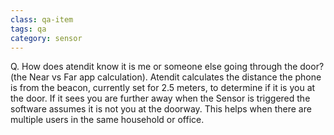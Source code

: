 ```yaml
---
class: qa-item
tags: qa
category: sensor
---
```


Q. How does atendit know it is me or someone else going through the door?  
(the Near vs Far app calculation). Atendit calculates the distance the phone is from the beacon, currently set for 2.5 meters, to determine if it is you at the door. If it sees you are further away when the Sensor is triggered the software assumes it is not you at the doorway. This helps when there are multiple users in the same household or office.